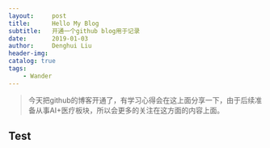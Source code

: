 ```yaml
---
layout:     post
title:      Hello My Blog
subtitle:   开通一个github blog用于记录
date:       2019-01-03
author:     Denghui Liu
header-img: 
catalog: true
tags:
    - Wander
---
```


>今天把github的博客开通了，有学习心得会在这上面分享一下，由于后续准备从事AI+医疗板块，所以会更多的关注在这方面的内容上面。

## Test
